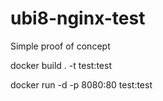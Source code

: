 # ubi8-nginx-test
Simple proof of concept

docker build . -t test:test

docker run -d -p 8080:80 test:test
